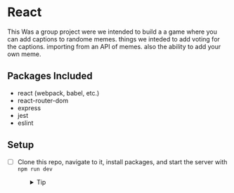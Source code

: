 # React 

This Was a group project were we intended to build a a game where you can add captions to randome memes.
things we inteded to add voting for the captions. 
importing from an API of memes.
also the ability to add your own meme.

## Packages Included

- react (webpack, babel, etc.)
- react-router-dom
- express
- jest
- eslint

## Setup

- [ ] Clone this repo, navigate to it, install packages, and start the server with `npm run dev`
  <details style="padding-left: 2em">
    <summary>Tip</summary>

    ```sh
    npm install
    npm run dev
    ```
  </details>
